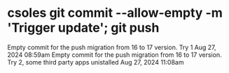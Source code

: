 # csoles git commit --allow-empty -m 'Trigger update'; git push
Empty commit for the push migration from 16 to 17 version. Try 1
Aug 27, 2024 08:59am
Empty commit for the push migration from 16 to 17 version. Try 2, some third party apps unistalled
Aug 27, 2024 11:08am
